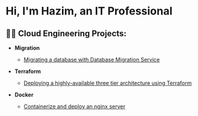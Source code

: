 <h1>Hi, I'm Hazim, an IT Professional

<h2>👨‍💻 Cloud Engineering Projects:</h2>

- <b>Migration</b>
  - [Migrating a database with Database Migration Service ](https://github.com/hazim2016/aws-databse-migration)
  
- <b>Terraform</b>
  - [Deploying a highly-available three tier architecture using Terraform](https://github.com/hazim2016/settingup-ad)

- <b>Docker</b>
  - [Containerize and deploy an nginx server](https://github.com/hazim2016/containerize-and-deploy-ngnix-container)

